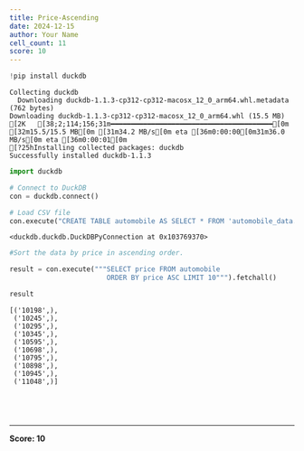 ```yaml
---
title: Price-Ascending
date: 2024-12-15
author: Your Name
cell_count: 11
score: 10
---
```


```python
!pip install duckdb
```

    Collecting duckdb
      Downloading duckdb-1.1.3-cp312-cp312-macosx_12_0_arm64.whl.metadata (762 bytes)
    Downloading duckdb-1.1.3-cp312-cp312-macosx_12_0_arm64.whl (15.5 MB)
    [2K   [38;2;114;156;31m━━━━━━━━━━━━━━━━━━━━━━━━━━━━━━━━━━━━━━━━[0m [32m15.5/15.5 MB[0m [31m34.2 MB/s[0m eta [36m0:00:00[0m31m36.0 MB/s[0m eta [36m0:00:01[0m
    [?25hInstalling collected packages: duckdb
    Successfully installed duckdb-1.1.3



```python
import duckdb
```


```python
# Connect to DuckDB
con = duckdb.connect()

```


```python
# Load CSV file
con.execute("CREATE TABLE automobile AS SELECT * FROM 'automobile_data.csv'")

```




    <duckdb.duckdb.DuckDBPyConnection at 0x103769370>




```python
#Sort the data by price in ascending order.
```


```python
result = con.execute("""SELECT price FROM automobile 
                        ORDER BY price ASC LIMIT 10""").fetchall()
```


```python
result
```




    [('10198',),
     ('10245',),
     ('10295',),
     ('10345',),
     ('10595',),
     ('10698',),
     ('10795',),
     ('10898',),
     ('10945',),
     ('11048',)]




```python


```


```python

```


```python

```


```python

```


---
**Score: 10**
